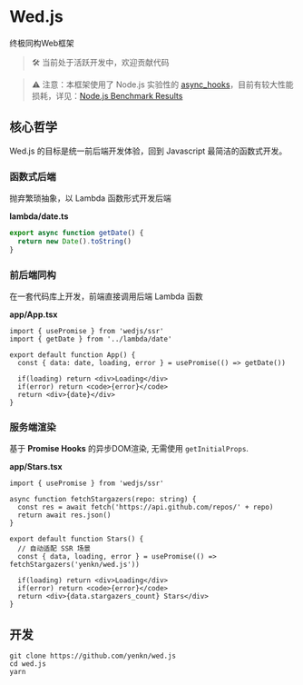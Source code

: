 # Wed.js
终极同构Web框架



> 🛠 当前处于活跃开发中，欢迎贡献代码
>



> ⚠️ 注意：本框架使用了 Node.js 实验性的 [async_hooks](https://nodejs.org/api/async_hooks.html)，目前有较大性能损耗，详见：[Node.js Benchmark Results](https://mscdex.github.io/nodebench/)
>




## 核心哲学

Wed.js 的目标是统一前后端开发体验，回到 Javascript 最简洁的函数式开发。

### 函数式后端

抛弃繁琐抽象，以 Lambda 函数形式开发后端

**lambda/date.ts**

```typescript
export async function getDate() {
  return new Date().toString()
}
```



### 前后端同构

在一套代码库上开发，前端直接调用后端 Lambda 函数

**app/App.tsx**

```tsx
import { usePromise } from 'wedjs/ssr'
import { getDate } from '../lambda/date'

export default function App() {
  const { data: date, loading, error } = usePromise(() => getDate())
  
  if(loading) return <div>Loading</div>
  if(error) return <code>{error}</code>
  return <div>{date}</div>
}
```




### 服务端渲染

基于 **Promise Hooks** 的异步DOM渲染, 无需使用 `getInitialProps`.

**app/Stars.tsx**

```tsx
import { usePromise } from 'wedjs/ssr'

async function fetchStargazers(repo: string) {
  const res = await fetch('https://api.github.com/repos/' + repo)
  return await res.json()
}

export default function Stars() {
  // 自动适配 SSR 场景
  const { data, loading, error } = usePromise(() => fetchStargazers('yenkn/wed.js'))
  
  if(loading) return <div>Loading</div>
  if(error) return <code>{error}</code>
  return <div>{data.stargazers_count} Stars</div>
}
```

## 开发

```shell script
git clone https://github.com/yenkn/wed.js
cd wed.js
yarn
```


